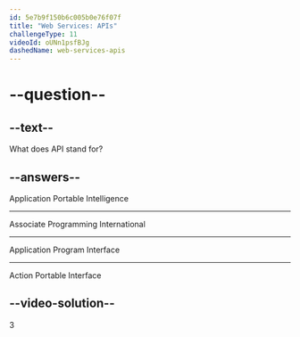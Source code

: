 ```yaml
---
id: 5e7b9f150b6c005b0e76f07f
title: "Web Services: APIs"
challengeType: 11
videoId: oUNn1psfBJg
dashedName: web-services-apis
---
```


# --question--

## --text--

What does API stand for?

## --answers--

Application Portable Intelligence

---

Associate Programming International

---

Application Program Interface

---

Action Portable Interface

## --video-solution--

3
